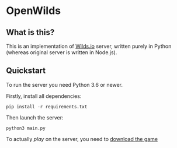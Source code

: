 # OpenWilds

## What is this?

This is an implementation of [Wilds.io](https://wilds.io) server, written purely in Python (whereas original server is written in Node.js).

## Quickstart

To run the server you need Python 3.6 or newer.

Firstly, install all dependencies:

```
pip install -r requirements.txt
```

Then launch the server:

```
python3 main.py
```

To actually *play* on the server, you need to [download the game](https://github.com/player2I0/wildsio)
